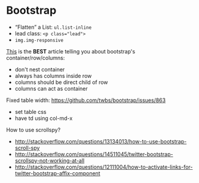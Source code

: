 # Bootstrap

- “Flatten” a List: `ul.list-inline`
- lead class: `<p class="lead">`
- `img.img-responsive`

[This](http://www.helloerik.com/the-subtle-magic-behind-why-the-bootstrap-3-grid-works) is the **BEST** article telling you about bootstrap's container/row/columns: 
- don't nest container
- always has columns inside row
- columns should be direct child of row
- columns can act as container

Fixed table width: https://github.com/twbs/bootstrap/issues/863
- set table css
- have td using col-md-x

How to use scrollspy?
- http://stackoverflow.com/questions/13134013/how-to-use-bootstrap-scroll-spy
- http://stackoverflow.com/questions/14511045/twitter-bootstrap-scrollspy-not-working-at-all
- http://stackoverflow.com/questions/12111004/how-to-activate-links-for-twitter-bootstrap-affix-component
